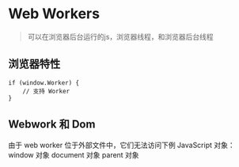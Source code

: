 # Web Workers
> 可以在浏览器后台运行的js，浏览器线程，和浏览器后台线程

## 浏览器特性

```
if (window.Worker) {
    // 支持 Worker
}
```

## Webwork 和 Dom
由于 web worker 位于外部文件中，它们无法访问下例 JavaScript 对象：
window 对象
document 对象
parent 对象